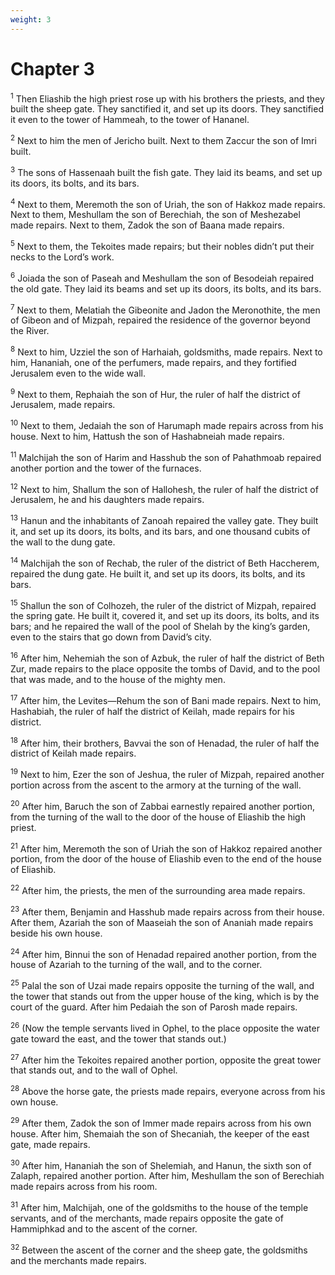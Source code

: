 ```yaml
---
weight: 3
---
```


# Chapter 3

<sup>1</sup> Then Eliashib the high priest rose up with his brothers the priests, and they built the sheep gate. They sanctified it, and set up its doors. They sanctified it even to the tower of Hammeah, to the tower of Hananel. 

<sup>2</sup> Next to him the men of Jericho built. Next to them Zaccur the son of Imri built. 

<sup>3</sup> The sons of Hassenaah built the fish gate. They laid its beams, and set up its doors, its bolts, and its bars. 

<sup>4</sup> Next to them, Meremoth the son of Uriah, the son of Hakkoz made repairs. Next to them, Meshullam the son of Berechiah, the son of Meshezabel made repairs. Next to them, Zadok the son of Baana made repairs. 

<sup>5</sup> Next to them, the Tekoites made repairs; but their nobles didn’t put their necks to the Lord’s work. 

<sup>6</sup> Joiada the son of Paseah and Meshullam the son of Besodeiah repaired the old gate. They laid its beams and set up its doors, its bolts, and its bars. 

<sup>7</sup> Next to them, Melatiah the Gibeonite and Jadon the Meronothite, the men of Gibeon and of Mizpah, repaired the residence of the governor beyond the River. 

<sup>8</sup> Next to him, Uzziel the son of Harhaiah, goldsmiths, made repairs. Next to him, Hananiah, one of the perfumers, made repairs, and they fortified Jerusalem even to the wide wall. 

<sup>9</sup> Next to them, Rephaiah the son of Hur, the ruler of half the district of Jerusalem, made repairs. 

<sup>10</sup> Next to them, Jedaiah the son of Harumaph made repairs across from his house. Next to him, Hattush the son of Hashabneiah made repairs. 

<sup>11</sup> Malchijah the son of Harim and Hasshub the son of Pahathmoab repaired another portion and the tower of the furnaces. 

<sup>12</sup> Next to him, Shallum the son of Hallohesh, the ruler of half the district of Jerusalem, he and his daughters made repairs. 

<sup>13</sup> Hanun and the inhabitants of Zanoah repaired the valley gate. They built it, and set up its doors, its bolts, and its bars, and one thousand cubits of the wall to the dung gate. 

<sup>14</sup> Malchijah the son of Rechab, the ruler of the district of Beth Haccherem, repaired the dung gate. He built it, and set up its doors, its bolts, and its bars. 

<sup>15</sup> Shallun the son of Colhozeh, the ruler of the district of Mizpah, repaired the spring gate. He built it, covered it, and set up its doors, its bolts, and its bars; and he repaired the wall of the pool of Shelah by the king’s garden, even to the stairs that go down from David’s city. 

<sup>16</sup> After him, Nehemiah the son of Azbuk, the ruler of half the district of Beth Zur, made repairs to the place opposite the tombs of David, and to the pool that was made, and to the house of the mighty men. 

<sup>17</sup> After him, the Levites—Rehum the son of Bani made repairs. Next to him, Hashabiah, the ruler of half the district of Keilah, made repairs for his district. 

<sup>18</sup> After him, their brothers, Bavvai the son of Henadad, the ruler of half the district of Keilah made repairs. 

<sup>19</sup> Next to him, Ezer the son of Jeshua, the ruler of Mizpah, repaired another portion across from the ascent to the armory at the turning of the wall. 

<sup>20</sup> After him, Baruch the son of Zabbai earnestly repaired another portion, from the turning of the wall to the door of the house of Eliashib the high priest. 

<sup>21</sup> After him, Meremoth the son of Uriah the son of Hakkoz repaired another portion, from the door of the house of Eliashib even to the end of the house of Eliashib. 

<sup>22</sup> After him, the priests, the men of the surrounding area made repairs. 

<sup>23</sup> After them, Benjamin and Hasshub made repairs across from their house. After them, Azariah the son of Maaseiah the son of Ananiah made repairs beside his own house. 

<sup>24</sup> After him, Binnui the son of Henadad repaired another portion, from the house of Azariah to the turning of the wall, and to the corner. 

<sup>25</sup> Palal the son of Uzai made repairs opposite the turning of the wall, and the tower that stands out from the upper house of the king, which is by the court of the guard. After him Pedaiah the son of Parosh made repairs. 

<sup>26</sup> (Now the temple servants lived in Ophel, to the place opposite the water gate toward the east, and the tower that stands out.) 

<sup>27</sup> After him the Tekoites repaired another portion, opposite the great tower that stands out, and to the wall of Ophel. 

<sup>28</sup> Above the horse gate, the priests made repairs, everyone across from his own house. 

<sup>29</sup> After them, Zadok the son of Immer made repairs across from his own house. After him, Shemaiah the son of Shecaniah, the keeper of the east gate, made repairs. 

<sup>30</sup> After him, Hananiah the son of Shelemiah, and Hanun, the sixth son of Zalaph, repaired another portion. After him, Meshullam the son of Berechiah made repairs across from his room. 

<sup>31</sup> After him, Malchijah, one of the goldsmiths to the house of the temple servants, and of the merchants, made repairs opposite the gate of Hammiphkad and to the ascent of the corner. 

<sup>32</sup> Between the ascent of the corner and the sheep gate, the goldsmiths and the merchants made repairs. 


